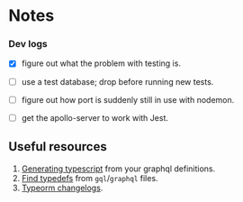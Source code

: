 # Notes

### Dev logs

- [x] figure out what the problem with testing is.
- [ ] use a test database; drop before running new tests.
- [ ] figure out how port is suddenly still in use with nodemon.
- [ ] get the apollo-server to work with Jest.


## Useful resources

1. [Generating typescript](https://www.youtube.com/watch?v=rT_jKDNMgRw) from your graphql definitions.
1. [Find typedefs](https://github.com/ardatan/graphql-tools/issues/1932) from `gql`/`graphql` files.
1. [Typeorm changelogs](https://github.com/typeorm/typeorm/blob/master/CHANGELOG.md).
